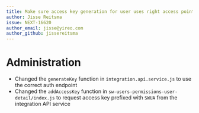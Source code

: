 ```yaml
---
title: Make sure access key generation for user uses right access point
author: Jisse Reitsma
issue: NEXT-16620
author_email: jisse@yireo.com
author_github: jissereitsma
---
```

# Administration
* Changed the `generateKey` function in `integration.api.service.js` to use the correct auth endpoint
* Changed the `addAccessKey` function in `sw-users-permissions-user-detail/index.js` to request access key prefixed with `SWUA` from the integration API service


